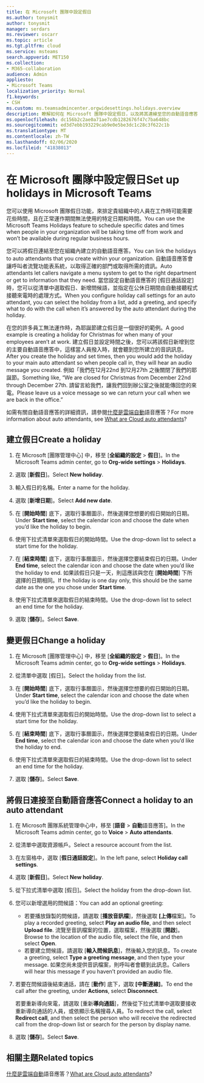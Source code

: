 ```yaml
---
title: 在 Microsoft 團隊中設定假日
ms.author: tonysmit
author: tonysmit
manager: serdars
ms.reviewer: oscarr
ms.topic: article
ms.tgt.pltfrm: cloud
ms.service: msteams
search.appverid: MET150
ms.collection:
- M365-collaboration
audience: Admin
appliesto:
- Microsoft Teams
localization_priority: Normal
f1.keywords:
- CSH
ms.custom: ms.teamsadmincenter.orgwidesettings.holidays.overview
description: 瞭解如何在 Microsoft 團隊中設定假日，以及將其連線至您的自動語音應答。
ms.openlocfilehash: dc156b2c2ae0a71ae7cdb1282676f47c7ba648bc
ms.sourcegitcommit: ed3d7ebb193229cab9e0e5be3dc1c28c3f622c1b
ms.translationtype: MT
ms.contentlocale: zh-TW
ms.lasthandoff: 02/06/2020
ms.locfileid: "41838013"
---
```

# <a name="set-up-holidays-in-microsoft-teams"></a><span data-ttu-id="283af-103">在 Microsoft 團隊中設定假日</span><span class="sxs-lookup"><span data-stu-id="283af-103">Set up holidays in Microsoft Teams</span></span>

<span data-ttu-id="283af-104">您可以使用 Microsoft 團隊假日功能，來排定貴組織中的人員在工作時可能需要花些時間，且在正常運作期間無法使用的特定日期和時間。</span><span class="sxs-lookup"><span data-stu-id="283af-104">You can use the Microsoft Teams Holidays feature to schedule specific dates and times when people in your organization will be taking time off from work and won’t be available during regular business hours.</span></span> 

<span data-ttu-id="283af-105">您可以將假日連結至您在組織內建立的自動語音應答。</span><span class="sxs-lookup"><span data-stu-id="283af-105">You can link the holidays to auto attendants that you create within your organization.</span></span> <span data-ttu-id="283af-106">自動語音應答會讓呼叫者流覽功能表系統，以取得正確的部門或取得所需的資訊。</span><span class="sxs-lookup"><span data-stu-id="283af-106">Auto attendants let callers navigate a menu system to get to the right department or get to information that they need.</span></span> <span data-ttu-id="283af-107">當您設定自動語音應答的 [假日通話設定] 時，您可以從清單中選取假日、新增問候語，並指定在公休日期間由自動接聽程式接聽來電時的處理方式。</span><span class="sxs-lookup"><span data-stu-id="283af-107">When you configure holiday call settings for an auto attendant, you can select the holiday from a list, add a greeting, and specify what to do with the call when it’s answered by the auto attendant during the holiday.</span></span>

<span data-ttu-id="283af-108">在您的許多員工無法運作時，為耶誕節建立假日是一個很好的範例。</span><span class="sxs-lookup"><span data-stu-id="283af-108">A good example is creating a holiday for Christmas for when many of your employees aren’t at work.</span></span> <span data-ttu-id="283af-109">建立假日並設定時間之後，您可以將該假日新增到您的主要自動語音應答中，這樣當人員撥入時，就會聽到您所建立的音訊訊息。</span><span class="sxs-lookup"><span data-stu-id="283af-109">After you create the holiday and set times, then you would add the holiday to your main auto attendant so when people call in, they will hear an audio message you created.</span></span> <span data-ttu-id="283af-110">例如「我們在12月22nd 到12月27th 之後關閉了我們的耶誕節。</span><span class="sxs-lookup"><span data-stu-id="283af-110">Something like, “We are closed for Christmas from December 22nd through December 27th.</span></span> <span data-ttu-id="283af-111">請留言給我們，讓我們回到辦公室之後就能傳回您的來電。</span><span class="sxs-lookup"><span data-stu-id="283af-111">Please leave us a voice message so we can return your call when we are back in the office.”</span></span>

<span data-ttu-id="283af-112">如需有關自動語音應答的詳細資訊，請參閱[什麼是雲端自動](what-are-phone-system-auto-attendants.md)語音應答？</span><span class="sxs-lookup"><span data-stu-id="283af-112">For more information about auto attendants, see [What are Cloud auto attendants](what-are-phone-system-auto-attendants.md)?</span></span>  

## <a name="create-a-holiday"></a><span data-ttu-id="283af-113">建立假日</span><span class="sxs-lookup"><span data-stu-id="283af-113">Create a holiday</span></span>

1. <span data-ttu-id="283af-114">在 Microsoft [團隊管理中心] 中，移至 [**全組織的設定** > **假日**]。</span><span class="sxs-lookup"><span data-stu-id="283af-114">In the Microsoft Teams admin center, go to **Org-wide settings** > **Holidays**.</span></span>

2. <span data-ttu-id="283af-115">選取 [**新假日**]。</span><span class="sxs-lookup"><span data-stu-id="283af-115">Select **New holiday**.</span></span>

3. <span data-ttu-id="283af-116">輸入假日的名稱。</span><span class="sxs-lookup"><span data-stu-id="283af-116">Enter a name for the holiday.</span></span>

4. <span data-ttu-id="283af-117">選取 [**新增日期**]。</span><span class="sxs-lookup"><span data-stu-id="283af-117">Select **Add new date**.</span></span>

5. <span data-ttu-id="283af-118">在 [**開始時間**] 底下，選取行事曆圖示，然後選擇您想要的假日開始的日期。</span><span class="sxs-lookup"><span data-stu-id="283af-118">Under **Start time**, select the calendar icon and choose the date when you’d like the holiday to begin.</span></span>

6. <span data-ttu-id="283af-119">使用下拉式清單來選取假日的開始時間。</span><span class="sxs-lookup"><span data-stu-id="283af-119">Use the drop-down list to select a start time for the holiday.</span></span>

7. <span data-ttu-id="283af-120">在 [**結束時間**] 底下，選取行事曆圖示，然後選擇您要結束假日的日期。</span><span class="sxs-lookup"><span data-stu-id="283af-120">Under **End time**, select the calendar icon and choose the date when you’d like the holiday to end.</span></span> <span data-ttu-id="283af-121">如果該假日只是一天，則這應該與您在 [**開始時間**] 下所選擇的日期相同。</span><span class="sxs-lookup"><span data-stu-id="283af-121">If the holiday is one day only, this should be the same date as the one you chose under **Start time**.</span></span>

8. <span data-ttu-id="283af-122">使用下拉式清單來選取假日的結束時間。</span><span class="sxs-lookup"><span data-stu-id="283af-122">Use the drop-down list to select an end time for the holiday.</span></span>

9. <span data-ttu-id="283af-123">選取 [**儲存**]。</span><span class="sxs-lookup"><span data-stu-id="283af-123">Select **Save**.</span></span>

## <a name="change-a-holiday"></a><span data-ttu-id="283af-124">變更假日</span><span class="sxs-lookup"><span data-stu-id="283af-124">Change a holiday</span></span>

1. <span data-ttu-id="283af-125">在 Microsoft [團隊管理中心] 中，移至 [**全組織的設定** > **假日**]。</span><span class="sxs-lookup"><span data-stu-id="283af-125">In the Microsoft Teams admin center, go to **Org-wide settings** > **Holidays**.</span></span>

2. <span data-ttu-id="283af-126">從清單中選取 [假日]。</span><span class="sxs-lookup"><span data-stu-id="283af-126">Select the holiday from the list.</span></span>

3. <span data-ttu-id="283af-127">在 [**開始時間**] 底下，選取行事曆圖示，然後選擇您想要的假日開始的日期。</span><span class="sxs-lookup"><span data-stu-id="283af-127">Under **Start time**, select the calendar icon and choose the date when you’d like the holiday to begin.</span></span>

4. <span data-ttu-id="283af-128">使用下拉式清單來選取假日的開始時間。</span><span class="sxs-lookup"><span data-stu-id="283af-128">Use the drop-down list to select a start time for the holiday.</span></span>

5. <span data-ttu-id="283af-129">在 [**結束時間**] 底下，選取行事曆圖示，然後選擇您要結束假日的日期。</span><span class="sxs-lookup"><span data-stu-id="283af-129">Under **End time**, select the calendar icon and choose the date when you’d like the holiday to end.</span></span> 

6. <span data-ttu-id="283af-130">使用下拉式清單來選取假日的結束時間。</span><span class="sxs-lookup"><span data-stu-id="283af-130">Use the drop-down list to select an end time for the holiday.</span></span>

7. <span data-ttu-id="283af-131">選取 [**儲存**]。</span><span class="sxs-lookup"><span data-stu-id="283af-131">Select **Save**.</span></span>

## <a name="connect-a-holiday-to-an-auto-attendant"></a><span data-ttu-id="283af-132">將假日連接至自動語音應答</span><span class="sxs-lookup"><span data-stu-id="283af-132">Connect a holiday to an auto attendant</span></span>

1. <span data-ttu-id="283af-133">在 Microsoft 團隊系統管理中心中，移至 [**語音** > **自動**語音應答]。</span><span class="sxs-lookup"><span data-stu-id="283af-133">In the Microsoft Teams admin center, go to **Voice** > **Auto attendants**.</span></span>
2. <span data-ttu-id="283af-134">從清單中選取資源帳戶。</span><span class="sxs-lookup"><span data-stu-id="283af-134">Select a resource account from the list.</span></span>
3. <span data-ttu-id="283af-135">在左窗格中，選取 [**假日通話設定**]。</span><span class="sxs-lookup"><span data-stu-id="283af-135">In the left pane, select **Holiday call settings**.</span></span>
4. <span data-ttu-id="283af-136">選取 [**新假日**]。</span><span class="sxs-lookup"><span data-stu-id="283af-136">Select **New holiday**.</span></span>
5. <span data-ttu-id="283af-137">從下拉式清單中選取 [假日]。</span><span class="sxs-lookup"><span data-stu-id="283af-137">Select the holiday from the drop-down list.</span></span>
6. <span data-ttu-id="283af-138">您可以新增選用的問候語：</span><span class="sxs-lookup"><span data-stu-id="283af-138">You can add an optional greeting:</span></span>
    - <span data-ttu-id="283af-139">若要播放錄製的問候語，請選取 [**播放音訊檔**]，然後選取 **[上傳**檔案]。</span><span class="sxs-lookup"><span data-stu-id="283af-139">To play a recorded greeting, select **Play an audio file**, and then select **Upload file**.</span></span> <span data-ttu-id="283af-140">流覽至音訊檔案的位置，選取檔案，然後選取 [**開啟**]。</span><span class="sxs-lookup"><span data-stu-id="283af-140">Browse to the location of the audio file, select the file, and then select **Open**.</span></span>
    - <span data-ttu-id="283af-141">若要建立問候語，請選取 [**輸入問候訊息**]，然後輸入您的訊息。</span><span class="sxs-lookup"><span data-stu-id="283af-141">To create a greeting, select **Type a greeting message**, and then type your message.</span></span> <span data-ttu-id="283af-142">如果您尚未提供音訊檔案，則呼叫者會聽到此訊息。</span><span class="sxs-lookup"><span data-stu-id="283af-142">Callers will hear this message if you haven’t provided an audio file.</span></span>
7. <span data-ttu-id="283af-143">若要在問候語後結束通話，請在 [**動作**] 底下，選取 **[中斷連線]**。</span><span class="sxs-lookup"><span data-stu-id="283af-143">To end the call after the greeting, under **Actions**, select **Disconnect**.</span></span> 

    <span data-ttu-id="283af-144">若要重新導向來電，請選取 [重新**導向通話**]，然後從下拉式清單中選取要接收重新導向通話的人員，或依顯示名稱搜尋人員。</span><span class="sxs-lookup"><span data-stu-id="283af-144">To redirect the call, select **Redirect call**, and then select the person who will receive the redirected call from the drop-down list or search for the person by display name.</span></span>
8. <span data-ttu-id="283af-145">選取 [**儲存**]。</span><span class="sxs-lookup"><span data-stu-id="283af-145">Select **Save**.</span></span>

## <a name="related-topics"></a><span data-ttu-id="283af-146">相關主題</span><span class="sxs-lookup"><span data-stu-id="283af-146">Related topics</span></span>

<span data-ttu-id="283af-147">[什麼是雲端自動](what-are-phone-system-auto-attendants.md)語音應答？</span><span class="sxs-lookup"><span data-stu-id="283af-147">[What are Cloud auto attendants](what-are-phone-system-auto-attendants.md)?</span></span>